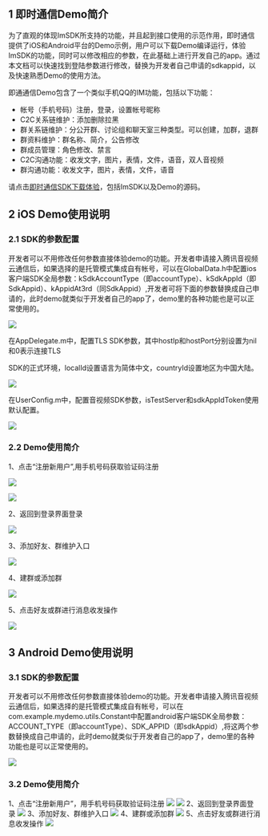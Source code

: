 ## 1 即时通信Demo简介

为了直观的体现ImSDK所支持的功能，并且起到接口使用的示范作用，即时通信提供了iOS和Android平台的Demo示例，用户可以下载Demo编译运行，体验ImSDK的功能，同时可以修改相应的参数，在此基础上进行开发自己的app。通过本文档可以快速找到登陆参数进行修改，替换为开发者自己申请的sdkappid，以及快速熟悉Demo的使用方法。

即通通信Demo包含了一个类似手机QQ的IM功能，包括以下功能：

* 帐号（手机号码）注册，登录，设置帐号昵称
* C2C关系链维护：添加删除拉黑
* 群关系链维护：分公开群、讨论组和聊天室三种类型。可以创建，加群，退群
* 群资料维护：群名称、简介，公告修改
* 群成员管理：角色修改、禁言
* C2C沟通功能：收发文字，图片，表情，文件，语音，双人音视频
* 群沟通功能：收发文字，图片，表情，文件，语音

请点击[即时通信SDK下载体验](http://www.qcloud.com/product/im.html#sdk)，包括ImSDK以及Demo的源码。

## 2 iOS Demo使用说明

### 2.1 SDK的参数配置

开发者可以不用修改任何参数直接体验demo的功能。开发者申请接入腾讯音视频云通信后，如果选择的是托管模式集成自有帐号，可以在GlobalData.h中配置ios客户端SDK全局参数：kSdkAccountType（即accountType）、kSdkAppId（即SdkAppid）、kAppidAt3rd（同SdkAppid）,开发者可将下面的参数替换成自己申请的，此时demo就类似于开发者自己的app了，demo里的各种功能也是可以正常使用的。

![](//avc.qcloud.com/wiki2.0/im/imgs/20150911084704_63682.png)

在AppDelegate.m中，配置TLS SDK参数，其中hostIp和hostPort分别设置为nil和0表示连接TLS

SDK的正式环境，localId设置语言为简体中文，countryId设置地区为中国大陆。

![](//avc.qcloud.com/wiki2.0/im/imgs/20150911084717_54496.png)

在UserConfig.m中，配置音视频SDK参数，isTestServer和sdkAppIdToken使用默认配置。

![](//avc.qcloud.com/wiki2.0/im/imgs/20150911084730_30000.png)

### 2.2 Demo使用简介

1、点击“注册新用户”,用手机号码获取验证码注册
 
![](//avc.qcloud.com/wiki2.0/im/imgs/20150911084806_31629.jpg)

![](//avc.qcloud.com/wiki2.0/im/imgs/20150911084819_68248.jpg)

2、返回到登录界面登录

![](//avc.qcloud.com/wiki2.0/im/imgs/20150911084900_60955.jpg)

3、添加好友、群维护入口

![](//avc.qcloud.com/wiki2.0/im/imgs/20150911084923_33292.jpg)

4、建群或添加群

![](//avc.qcloud.com/wiki2.0/im/imgs/20150911084942_83594.png)

5、点击好友或群进行消息收发操作

![](//avc.qcloud.com/wiki2.0/im/imgs/20150911085002_23609.jpg)

## 3 Android Demo使用说明

### 3.1 SDK的参数配置

开发者可以不用修改任何参数直接体验demo的功能。开发者申请接入腾讯音视频云通信后，如果选择的是托管模式集成自有帐号，可以在com.example.mydemo.utils.Constant中配置android客户端SDK全局参数：ACCOUNT_TYPE（即accountType）、SDK_APPID（即sdkAppid）,将这两个参数替换成自己申请的，此时demo就类似于开发者自己的app了，demo里的各种功能也是可以正常使用的。

![](//avc.qcloud.com/wiki2.0/im/imgs/20150911085024_95357.png)

### 3.2 Demo使用简介

1、点击“注册新用户”，用手机号码获取验证码注册
![](//avc.qcloud.com/wiki2.0/im/imgs/20150911085044_90665.png)
![](//avc.qcloud.com/wiki2.0/im/imgs/20150911085125_94859.png)
2、返回到登录界面登录
![](//avc.qcloud.com/wiki2.0/im/imgs/20150911085224_87741.png)
3、添加好友、群维护入口
![](//avc.qcloud.com/wiki2.0/im/imgs/20150911085242_91666.png)
4、建群或添加群
![](//avc.qcloud.com/wiki2.0/im/imgs/20150911085303_43838.png)
5、点击好友或群进行消息收发操作
![](//avc.qcloud.com/wiki2.0/im/imgs/20150911085320_28112.png)
